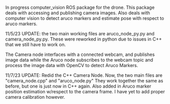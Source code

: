 In progress computer_vision ROS package for the drone. This package deals with accessing and publishing camera images. 
Also deals with computer vision to detect aruco markers and estimate pose with respect to aruco markers.

11/5/23 UPDATE:
the two main working files are aruco_node_py.py and camera_node_py.py. These were reworked in python due to issues in C++ that we still have to work on.

The Camera node interfaces with a connected webcam, and publishes image data while the Aruco node subscribes to the webcam topic and process the image data with OpenCV to detect Aruco Markers.


11/7/23 UPDATE:
Redid the C++ Camera Node. Now, the two main files are "camera_node.cpp" and "aruco_node.py"
They work together the same as before, but one is just now in C++ again.
Also added in Aruco marker position estimation w/respect to the camera frame. I have yet to add proper camera calibration however.
